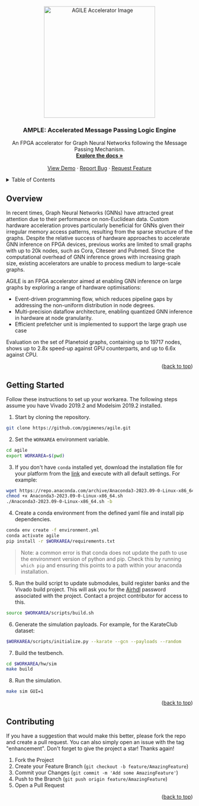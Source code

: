 <!-- Improved compatibility of back to top link: See: https://github.com/othneildrew/Best-README-Template/pull/73 -->
<a name="readme-top"></a>

<!-- [![Contributors][contributors-shield]][contributors-url]
[![Forks][forks-shield]][forks-url]
[![Stargazers][stars-shield]][stars-url]
[![Issues][issues-shield]][issues-url] -->

<!-- PROJECT LOGO -->
<br />

<div align="center">
  <img src="https://miro.medium.com/v2/resize:fit:640/format:webp/1*2s-my83GACoXqzP5uIH9Aw.png" alt="AGILE Accelerator Image" width="300"/>
</div>

<div align="center">
  <!-- <a href="https://github.com/othneildrew/Best-README-Template">
    <img src="images/logo.png" alt="Logo" width="80" height="80">
  </a> -->

  <h3 align="center">AMPLE: Accelerated Message Passing Logic Engine</h3>

  <p align="center">
    An FPGA accelerator for Graph Neural Networks following the Message Passing Mechanism.
    <br />
    <a href="https://github.com/pgimenes/fuzzy_carnival/wiki"><strong>Explore the docs »</strong></a>
    <br />
    <br />
    <a href="https://github.com/pgimenes/fuzzy_carnival">View Demo</a>
    ·
    <a href="https://github.com/pgimenes/fuzzy_carnival/issues">Report Bug</a>
    ·
    <a href="https://github.com/pgimenes/fuzzy_carnival/issues">Request Feature</a>
  </p>
</div>


<!-- TABLE OF CONTENTS -->
<details>
  <summary>Table of Contents</summary>
  <ol>
    <li>
      <a href="#overview">Overview</a>
    </li>
    <li>
      <a href="#getting-started">Getting Started</a>
      <ul>
        <li><a href="#prerequisites">Prerequisites</a></li>
        <li><a href="#building-and-running-a-simulation">Building and Running a Simulation</a></li>
      </ul>
    </li>
    <li><a href="#usage">Usage</a></li>
    <li><a href="#contributing">Contributing</a></li>
  </ol>
</details>



<!-- ABOUT THE PROJECT -->
## Overview

<!-- [![Product Name Screen Shot][product-screenshot]](https://example.com) -->

In recent times, Graph Neural Networks (GNNs) have attracted great attention due to their performance on non-Euclidean data. Custom hardware acceleration proves particularly beneficial for GNNs given their irregular memory access patterns, resulting from the sparse structure of the graphs. Despite the relative success of hardware approaches to accelerate GNN inference on FPGA devices, previous works are limited to small graphs with up to 20k nodes, such as Cora, Citeseer and Pubmed. Since the computational overhead of GNN inference grows with increasing graph size, existing accelerators are unable to process medium to large-scale graphs.

AGILE is an FPGA accelerator aimed at enabling GNN inference on large graphs by exploring a range of hardware optimisations:

* Event-driven programming flow, which reduces pipeline gaps by addressing the non-uniform distribution in node degrees. 
* Multi-precision dataflow architecture, enabling quantized GNN inference in hardware at node granularity. 
* Efficient prefetcher unit is implemented to support the large graph use case

Evaluation on the set of Planetoid graphs, containing up to 19717 nodes, shows up to 2.8x speed-up against GPU counterparts, and up to 6.6x against CPU.


<p align="right">(<a href="#readme-top">back to top</a>)</p>


<!-- GETTING STARTED -->
## Getting Started

Follow these instructions to set up your workarea. The following steps assume you have Vivado 2019.2 and Modelsim 2019.2 installed.

1. Start by cloning the repository. 

```bash
git clone https://github.com/pgimenes/agile.git
```

2. Set the `WORKAREA` environment variable.
```bash
cd agile
export WORKAREA=$(pwd)
```

3. If you don't have `conda` installed yet, download the installation file for your platform from the [link](https://www.anaconda.com/download#downloads) and execute with all default settings. For example:
```bash
wget https://repo.anaconda.com/archive/Anaconda3-2023.09-0-Linux-x86_64.sh
chmod +x Anaconda3-2023.09-0-Linux-x86_64.sh
./Anaconda3-2023.09-0-Linux-x86_64.sh -b
``` 

4. Create a conda environment from the defined yaml file and install pip dependencies.
```bash
conda env create -f environment.yml
conda activate agile
pip install -r $WORKAREA/requirements.txt
```

> Note: a common error is that conda does not update the path to use the environment version of python and pip. Check this by running `which pip` and ensuring this points to a path within your anaconda installation.

5. Run the build script to update submodules, build register banks and the Vivado build project. This will ask you for the [Airhdl](https://airhdl.com/) password associated with the project. Contact a project contributor for access to this.

```bash
source $WORKAREA/scripts/build.sh
```

6. Generate the simulation payloads. For example, for the KarateClub dataset:

```bash
$WORKAREA/scripts/initialize.py --karate --gcn --payloads --random
```

7. Build the testbench.
```bash
cd $WORKAREA/hw/sim
make build
```

8. Run the simulation.
```bash
make sim GUI=1
```

<p align="right">(<a href="#readme-top">back to top</a>)</p>


<!-- CONTRIBUTING -->
## Contributing

If you have a suggestion that would make this better, please fork the repo and create a pull request. You can also simply open an issue with the tag "enhancement". Don't forget to give the project a star! Thanks again!

1. Fork the Project
2. Create your Feature Branch (`git checkout -b feature/AmazingFeature`)
3. Commit your Changes (`git commit -m 'Add some AmazingFeature'`)
4. Push to the Branch (`git push origin feature/AmazingFeature`)
5. Open a Pull Request

<p align="right">(<a href="#readme-top">back to top</a>)</p>


<!-- MARKDOWN LINKS & IMAGES -->
<!-- https://www.markdownguide.org/basic-syntax/#reference-style-links -->

<!-- TO DO: fix links after getting Github Pro -->

[contributors-shield]: https://img.shields.io/github/contributors/othneildrew/Best-README-Template.svg?style=for-the-badge
[contributors-url]: https://github.com/othneildrew/Best-README-Template/graphs/contributors
[forks-shield]: https://img.shields.io/github/forks/othneildrew/Best-README-Template.svg?style=for-the-badge
[forks-url]: https://github.com/othneildrew/Best-README-Template/network/members
[stars-shield]: https://img.shields.io/github/stars/othneildrew/Best-README-Template.svg?style=for-the-badge
[stars-url]: https://github.com/othneildrew/Best-README-Template/stargazers
[issues-shield]: https://img.shields.io/github/issues/othneildrew/Best-README-Template.svg?style=for-the-badge
[issues-url]: https://github.com/othneildrew/Best-README-Template/issues
